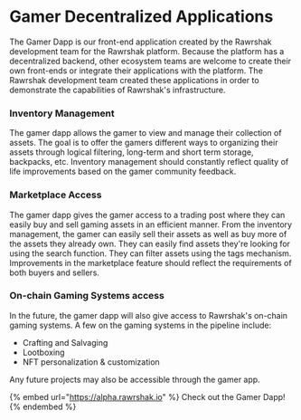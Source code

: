 # Gamer Decentralized Applications

The Gamer Dapp is our front-end application created by the Rawrshak development team for the Rawrshak platform. Because the platform has a decentralized backend, other ecosystem teams are welcome to create their own front-ends or integrate their applications with the platform. The Rawrshak development team created these applications in order to demonstrate the capabilities of Rawrshak's infrastructure.

### Inventory Management

The gamer dapp allows the gamer to view and manage their collection of assets. The goal is to offer the gamers different ways to organizing their assets through logical filtering, long-term and short term storage, backpacks, etc. Inventory management should constantly reflect quality of life improvements based on the gamer community feedback.  &#x20;

### Marketplace Access

The gamer dapp gives the gamer access to a trading post where they can easily buy and sell gaming assets in an efficient manner. From the inventory management, the gamer can easily sell their assets as well as buy more of the assets they already own. They can easily find assets they're looking for using the search function. They can filter assets using the tags mechanism. Improvements in the marketplace feature should reflect the requirements of both buyers and sellers.

### On-chain Gaming Systems access

In the future, the gamer dapp will also give access to Rawrshak's on-chain gaming systems. A few on the gaming systems in the pipeline include:

* Crafting and Salvaging
* Lootboxing
* NFT personalization & customization

Any future projects may also be accessible through the gamer app.&#x20;

{% embed url="https://alpha.rawrshak.io" %}
Check out the Gamer Dapp!
{% endembed %}
